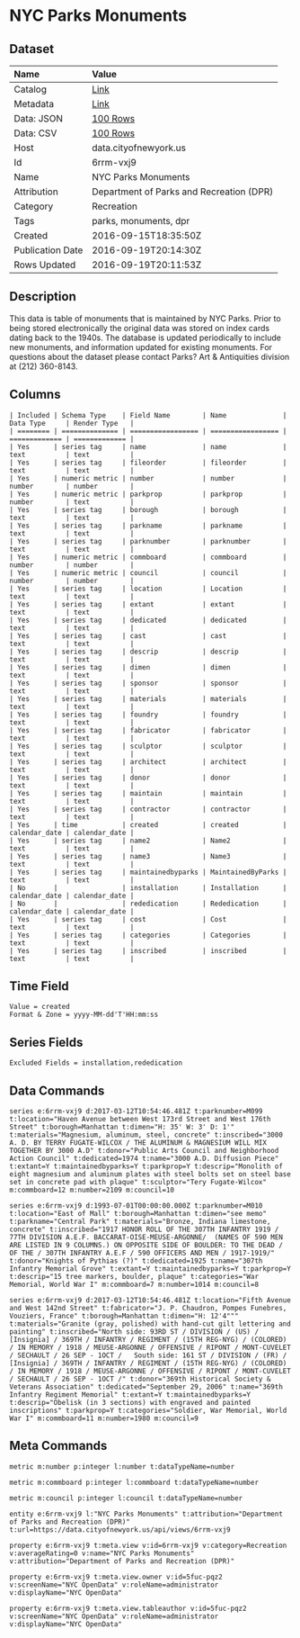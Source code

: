 # NYC Parks Monuments

## Dataset

| Name | Value |
| :--- | :---- |
| Catalog | [Link](https://catalog.data.gov/dataset/nyc-parks-monuments) |
| Metadata | [Link](https://data.cityofnewyork.us/api/views/6rrm-vxj9) |
| Data: JSON | [100 Rows](https://data.cityofnewyork.us/api/views/6rrm-vxj9/rows.json?max_rows=100) |
| Data: CSV | [100 Rows](https://data.cityofnewyork.us/api/views/6rrm-vxj9/rows.csv?max_rows=100) |
| Host | data.cityofnewyork.us |
| Id | 6rrm-vxj9 |
| Name | NYC Parks Monuments |
| Attribution | Department of Parks and Recreation (DPR) |
| Category | Recreation |
| Tags | parks, monuments, dpr |
| Created | 2016-09-15T18:35:50Z |
| Publication Date | 2016-09-19T20:14:30Z |
| Rows Updated | 2016-09-19T20:11:53Z |

## Description

This data is table of monuments that is maintained by NYC Parks. Prior to being stored electronically the original data was stored on index cards dating back to the 1940s. The database is updated periodically to include new monuments, and information updated for existing monuments. For questions about the dataset please contact Parks? Art & Antiquities division at (212) 360-8143.

## Columns

```ls
| Included | Schema Type    | Field Name        | Name              | Data Type     | Render Type   |
| ======== | ============== | ================= | ================= | ============= | ============= |
| Yes      | series tag     | name              | name              | text          | text          |
| Yes      | series tag     | fileorder         | fileorder         | text          | text          |
| Yes      | numeric metric | number            | number            | number        | number        |
| Yes      | numeric metric | parkprop          | parkprop          | number        | text          |
| Yes      | series tag     | borough           | borough           | text          | text          |
| Yes      | series tag     | parkname          | parkname          | text          | text          |
| Yes      | series tag     | parknumber        | parknumber        | text          | text          |
| Yes      | numeric metric | commboard         | commboard         | number        | number        |
| Yes      | numeric metric | council           | council           | number        | number        |
| Yes      | series tag     | location          | Location          | text          | text          |
| Yes      | series tag     | extant            | extant            | text          | text          |
| Yes      | series tag     | dedicated         | dedicated         | text          | text          |
| Yes      | series tag     | cast              | cast              | text          | text          |
| Yes      | series tag     | descrip           | descrip           | text          | text          |
| Yes      | series tag     | dimen             | dimen             | text          | text          |
| Yes      | series tag     | sponsor           | sponsor           | text          | text          |
| Yes      | series tag     | materials         | materials         | text          | text          |
| Yes      | series tag     | foundry           | foundry           | text          | text          |
| Yes      | series tag     | fabricator        | fabricator        | text          | text          |
| Yes      | series tag     | sculptor          | sculptor          | text          | text          |
| Yes      | series tag     | architect         | architect         | text          | text          |
| Yes      | series tag     | donor             | donor             | text          | text          |
| Yes      | series tag     | maintain          | maintain          | text          | text          |
| Yes      | series tag     | contractor        | contractor        | text          | text          |
| Yes      | time           | created           | created           | calendar_date | calendar_date |
| Yes      | series tag     | name2             | Name2             | text          | text          |
| Yes      | series tag     | name3             | Name3             | text          | text          |
| Yes      | series tag     | maintainedbyparks | MaintainedByParks | text          | text          |
| No       |                | installation      | Installation      | calendar_date | calendar_date |
| No       |                | rededication      | Rededication      | calendar_date | calendar_date |
| Yes      | series tag     | cost              | Cost              | text          | text          |
| Yes      | series tag     | categories        | Categories        | text          | text          |
| Yes      | series tag     | inscribed         | inscribed         | text          | text          |
```

## Time Field

```ls
Value = created
Format & Zone = yyyy-MM-dd'T'HH:mm:ss
```

## Series Fields

```ls
Excluded Fields = installation,rededication
```

## Data Commands

```ls
series e:6rrm-vxj9 d:2017-03-12T10:54:46.481Z t:parknumber=M099 t:location="Haven Avenue between West 173rd Street and West 176th Street" t:borough=Manhattan t:dimen="H: 35' W: 3' D: 1'" t:materials="Magnesium, aluminum, steel, concrete" t:inscribed="3000 A. D. BY TERRY FUGATE-WILCOX / THE ALUMINUM & MAGNESIUM WILL MIX TOGETHER BY 3000 A.D" t:donor="Public Arts Council and Neighborhood Action Council" t:dedicated=1974 t:name="3000 A.D. Diffusion Piece" t:extant=Y t:maintainedbyparks=Y t:parkprop=Y t:descrip="Monolith of eight magnesium and aluminum plates with steel bolts set on steel base set in concrete pad with plaque" t:sculptor="Tery Fugate-Wilcox" m:commboard=12 m:number=2109 m:council=10

series e:6rrm-vxj9 d:1993-07-01T00:00:00.000Z t:parknumber=M010 t:location="East of Mall" t:borough=Manhattan t:dimen="see memo" t:parkname="Central Park" t:materials="Bronze, Indiana limestone, concrete" t:inscribed="1917 HONOR ROLL OF THE 307TH INFANTRY 1919 / 77TH DIVISION A.E.F. BACCARAT-OISE-MEUSE-ARGONNE/  (NAMES OF 590 MEN ARE LISTED IN 9 COLUMNS.) ON OPPOSITE SIDE OF BOULDER: TO THE DEAD / OF THE / 307TH INFANTRY A.E.F / 590 OFFICERS AND MEN / 1917-1919/" t:donor="Knights of Pythias (?)" t:dedicated=1925 t:name="307th Infantry Memorial Grove" t:extant=Y t:maintainedbyparks=Y t:parkprop=Y t:descrip="15 tree markers, boulder, plaque" t:categories="War Memorial, World War I" m:commboard=7 m:number=1014 m:council=8

series e:6rrm-vxj9 d:2017-03-12T10:54:46.481Z t:location="Fifth Avenue and West 142nd Street" t:fabricator="J. P. Chaudron, Pompes Funebres, Vouziers, France" t:borough=Manhattan t:dimen="H: 12'4""" t:materials="Granite (gray, polished) with hand-cut gilt lettering and painting" t:inscribed="North side: 93RD ST / DIVISION / (US) / [Insignia] / 369TH / INFANTRY / REGIMENT / (15TH REG-NYG) / (COLORED) / IN MEMORY / 1918 / MEUSE-ARGONNE / OFFENSIVE / RIPONT / MONT-CUVELET / SECHAULT / 26 SEP - 1OCT /   South side: 161 ST / DIVISION / (FR) / [Insignia] / 369TH / INFANTRY / REGIMENT / (15TH REG-NYG) / (COLORED) / IN MEMORY / 1918 / MEUSE-ARGONNE / OFFENSIVE / RIPONT / MONT-CUVELET / SECHAULT / 26 SEP - 1OCT /" t:donor="369th Historical Society & Veterans Association" t:dedicated="September 29, 2006" t:name="369th Infantry Regiment Memorial" t:extant=Y t:maintainedbyparks=Y t:descrip="Obelisk (in 3 sections) with engraved and painted inscriptions" t:parkprop=Y t:categories="Soldier, War Memorial, World War I" m:commboard=11 m:number=1980 m:council=9
```

## Meta Commands

```ls
metric m:number p:integer l:number t:dataTypeName=number

metric m:commboard p:integer l:commboard t:dataTypeName=number

metric m:council p:integer l:council t:dataTypeName=number

entity e:6rrm-vxj9 l:"NYC Parks Monuments" t:attribution="Department of Parks and Recreation (DPR)" t:url=https://data.cityofnewyork.us/api/views/6rrm-vxj9

property e:6rrm-vxj9 t:meta.view v:id=6rrm-vxj9 v:category=Recreation v:averageRating=0 v:name="NYC Parks Monuments" v:attribution="Department of Parks and Recreation (DPR)"

property e:6rrm-vxj9 t:meta.view.owner v:id=5fuc-pqz2 v:screenName="NYC OpenData" v:roleName=administrator v:displayName="NYC OpenData"

property e:6rrm-vxj9 t:meta.view.tableauthor v:id=5fuc-pqz2 v:screenName="NYC OpenData" v:roleName=administrator v:displayName="NYC OpenData"
```